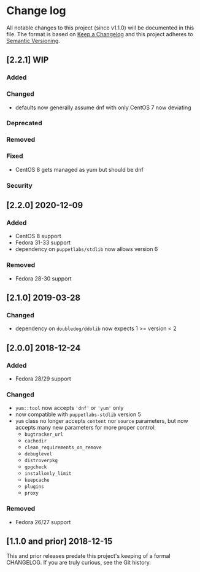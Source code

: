 <!--
This file is part of the doubledog-yum Puppet module.
Copyright 2018-2021 John Florian
SPDX-License-Identifier: GPL-3.0-or-later

Template

## [VERSION] WIP
### Added
### Changed
### Deprecated
### Removed
### Fixed
### Security

-->

# Change log

All notable changes to this project (since v1.1.0) will be documented in this file.  The format is based on [Keep a Changelog](http://keepachangelog.com/en/1.0.0/) and this project adheres to [Semantic Versioning](http://semver.org).

## [2.2.1] WIP
### Added
### Changed
- defaults now generally assume dnf with only CentOS 7 now deviating
### Deprecated
### Removed
### Fixed
- CentOS 8 gets managed as yum but should be dnf
### Security

## [2.2.0] 2020-12-09
### Added
- CentOS 8 support
- Fedora 31-33 support
- dependency on `puppetlabs/stdlib` now allows version 6
### Removed
- Fedora 28-30 support

## [2.1.0] 2019-03-28
### Changed
- dependency on `doubledog/ddolib` now expects 1 >= version < 2

## [2.0.0] 2018-12-24
### Added
- Fedora 28/29 support
### Changed
- `yum::tool` now accepts `'dnf'` or `'yum'` only
- now compatible with `puppetlabs-stdlib` version 5
- `yum` class no longer accepts `content` nor `source` parameters, but now accepts many new parameters for more proper control:
    - `bugtracker_url`
    - `cachedir`
    - `clean_requirements_on_remove`
    - `debuglevel`
    - `distroverpkg`
    - `gpgcheck`
    - `installonly_limit`
    - `keepcache`
    - `plugins`
    - `proxy`
### Removed
- Fedora 26/27 support

## [1.1.0 and prior] 2018-12-15

This and prior releases predate this project's keeping of a formal CHANGELOG.  If you are truly curious, see the Git history.
